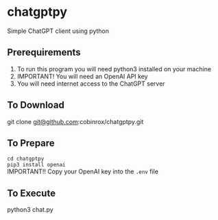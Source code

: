 # chatgptpy
Simple ChatGPT client using python

## Prerequirements
1. To run this program you will need python3 installed on your machine
2. IMPORTANT! You will need an OpenAI API key
3. You will need internet access to the ChatGPT server

## To Download
git clone git@github.com:cobinrox/chatgptpy.git

## To Prepare
`cd chatgptpy`  
`pip3 install openai`  
IMPORTANT!! Copy your OpenAI key into the `.env` file 

## To Execute
python3 chat.py 
